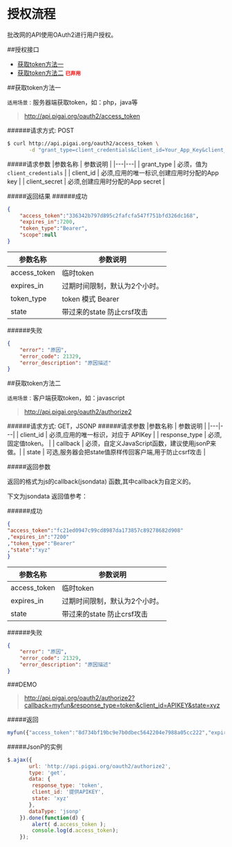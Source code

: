 # 授权流程
批改网的API使用OAuth2进行用户授权。

##授权接口
+ [获取token方法一](#获取token方法一)
+ [获取token方法二](#获取token方法二) <code style="color: red;font-weight: bold;">已弃用</code>

##获取token方法一

`适用场景：`服务器端获取token，如：php，java等

>http://api.pigai.org/oauth2/access_token

######请求方式: POST
```bash
$ curl http://api.pigai.org/oauth2/access_token \
       -d "grant_type=client_credentials&client_id=Your_App_Key&client_secret=Your_App_Secret"
```
#####请求参数
|参数名称 | 参数说明 |
|---|---|
| grant_type | 必须，值为`client_credentials` |
| client_id | 必须,应用的唯一标识,创建应用时分配的App key |
| client_secret | 必须,创建应用时分配的App secret |

#####返回结果
######成功
```json
{
    "access_token":"336342b797d895c2fafcfa547f751bfd326dc168",
    "expires_in":7200,
    "token_type":"Bearer",
    "scope":null
}
```
|参数名称 | 参数说明 |
|---|---|
| access_token | 临时token |
| expires_in | 过期时间限制，默认为2个小时。 |
| token_type | token 模式 Bearer  |
| state | 带过来的state 防止crsf攻击 |
######失败
```json
{
    "error": "原因",
    "error_code": 21329,
    "error_description": "原因描述"
}
```

##获取token方法二

`适用场景：`客户端获取token，如：javascript

>http://api.pigai.org/oauth2/authorize2

######请求方式: GET，JSONP
######请求参数
|参数名称 | 参数说明 |
|---|---|
| client_id | 必须,应用的唯一标识，对应于 APIKey |
| response_type | 必须,固定值token。 |
| callback | 必须，自定义JavaScript函数，建议使用jsonP来做。|
| state | 可选,服务器会把state值原样传回客户端,用于防止csrf攻击 |

#####返回参数

返回的格式为js的callback(jsondata) 函数,其中callback为自定义的。

下文为jsondata 返回值参考：

######成功
```json
{
"access_token":"fc21ed0947c99cd8987da173857c89278682d908"
,"expires_in":"7200"
,"token_type":"Bearer"
,"state":"xyz"
}
```
|参数名称 | 参数说明 |
|---|---|
| access_token | 临时token |
| expires_in | 过期时间限制，默认为2个小时。 |
| state | 带过来的state 防止crsf攻击 |

######失败
```json
{
    "error": "原因",
    "error_code": 21329,
    "error_description": "原因描述"
}
```

###DEMO

  >http://api.pigai.org/oauth2/authorize2?callback=myfun&response_type=token&client_id=APIKEY&state=xyz

#####返回

```js
myfun({"access_token":"8d734bf19bc9e7b0dbec5642204e7988a05cc222","expires_in":"7200","token_type":"Bearer","state":"xyz"})
```

#####JsonP的实例

```js
$.ajax({
	   url: 'http://api.pigai.org/oauth2/authorize2',
	   type: 'get',
	   data: {
		response_type: 'token',
		client_id: '提供APIKEY',
		state: 'xyz'
	   },
	   dataType: 'jsonp'
	}).done(function(d) {
		alert( d.access_token );
		console.log(d.access_token);
	});
```
